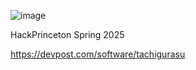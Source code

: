 ![image](https://github.com/user-attachments/assets/9aab783c-eb6b-4bcd-a7bb-c6eb63d88bb8)

HackPrinceton Spring 2025

https://devpost.com/software/tachigurasu
